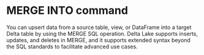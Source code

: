 # MERGE INTO command

You can upsert data from a source table, view, or DataFrame into a target Delta table by using the MERGE SQL operation. 
Delta Lake supports inserts, updates, and deletes in MERGE, and it supports extended syntax beyond the SQL standards to facilitate advanced use cases.


